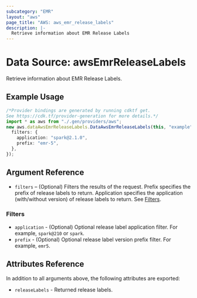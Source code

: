 ```yaml
---
subcategory: "EMR"
layout: "aws"
page_title: "AWS: aws_emr_release_labels"
description: |-
  Retrieve information about EMR Release Labels
---
```


# Data Source: awsEmrReleaseLabels

Retrieve information about EMR Release Labels.

## Example Usage

```typescript
/*Provider bindings are generated by running cdktf get.
See https://cdk.tf/provider-generation for more details.*/
import * as aws from "./.gen/providers/aws";
new aws.dataAwsEmrReleaseLabels.DataAwsEmrReleaseLabels(this, "example", {
  filters: {
    application: "spark@2.1.0",
    prefix: "emr-5",
  },
});

```

## Argument Reference

* `filters` – (Optional) Filters the results of the request. Prefix specifies the prefix of release labels to return. Application specifies the application (with/without version) of release labels to return. See [Filters](#filters).

### Filters

* `application` - (Optional) Optional release label application filter. For example, `spark@210` or `spark`.
* `prefix` - (Optional) Optional release label version prefix filter. For example, `emr5`.

## Attributes Reference

In addition to all arguments above, the following attributes are exported:

* `releaseLabels` - Returned release labels.
